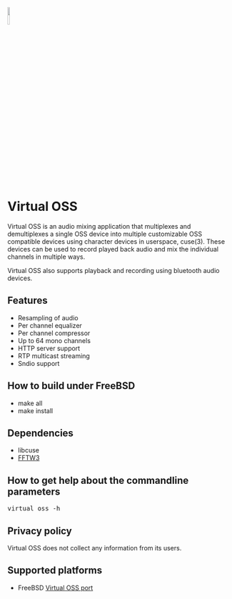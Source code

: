 <IMG SRC="https://raw.githubusercontent.com/hselasky/virtual_oss/main/www/virtual_oss.svg" WIDTH="10%"></IMG> 
# Virtual OSS
Virtual OSS is an audio mixing application that multiplexes and
demultiplexes a single OSS device into multiple customizable OSS
compatible devices using character devices in userspace, cuse(3).
These devices can be used to record played back audio and mix the
individual channels in multiple ways.

Virtual OSS also supports playback and recording using bluetooth
audio devices.

## Features
<ul>
  <li>Resampling of audio</li>
  <li>Per channel equalizer</li>
  <li>Per channel compressor</li>
  <li>Up to 64 mono channels</li>
  <li>HTTP server support</li>
  <li>RTP multicast streaming</li>
  <li>Sndio support</li>
</ul>

## How to build under FreeBSD
<ul>
  <li>make all</li>
  <li>make install</li>
</ul>

## Dependencies
<ul>
  <li>libcuse</li>
  <li><A HREF="http://www.fftw.org">FFTW3</A> </li>
</ul>

## How to get help about the commandline parameters
<pre>
virtual_oss -h
</pre>

## Privacy policy

Virtual OSS does not collect any information from its users.

## Supported platforms
<ul>
  <li>FreeBSD <A HREF="https://www.freshports.org/audio/virtual_oss">Virtual OSS port</A></li>
</ul>
